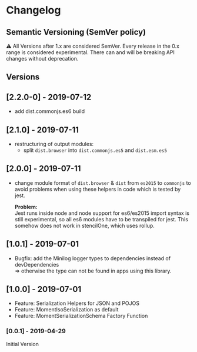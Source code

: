 # Changelog

## Semantic Versioning (SemVer policy)
   ⚠️ All Versions after 1.x are considered SemVer. 
   Every release in the 0.x range is considered experimental. 
   There can and will be breaking API changes without deprecation.

## Versions

## [2.2.0-0] - 2019-07-12 

- add dist.commonjs.es6 build

## [2.1.0] - 2019-07-11
- restructuring of output modules: 
    - split `dist.browser` into `dist.commonjs.es5` and `dist.esm.es5`

## [2.0.0] - 2019-07-11
- change module format of `dist.browser` & `dist` from `es2015` to `commonjs`
  to avoid problems
  when using these helpers in code which is tested by jest.   
  
  **Problem:**  
  Jest runs inside node and node support for es6/es2015 import syntax is still experimental, 
  so all es6 modules have to be transpiled for jest. This somehow does not work in stencilOne, 
  which uses rollup.

## [1.0.1] - 2019-07-01
- Bugfix: add the Minilog logger types to dependencies instead of devDependencies  
=> otherwise the type can not be found in apps using this library.

## [1.0.0] - 2019-07-01

- Feature: Serialization Helpers for JSON and POJOS
- Feature: MomentIsoSerialization as default
- Feature: MomentSerializationSchema Factory Function

### [0.0.1] - 2019-04-29
Initial Version
